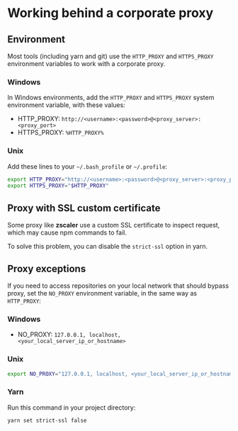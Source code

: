 # Working behind a corporate proxy

## Environment

Most tools (including yarn and git) use the `HTTP_PROXY` and `HTTPS_PROXY` environment variables to work with a
corporate proxy.

### Windows

In Windows environments, add the `HTTP_PROXY` and `HTTPS_PROXY` system environment variable, with these values:

- HTTP_PROXY: `http://<username>:<password>@<proxy_server>:<proxy_port>`
- HTTPS_PROXY: `%HTTP_PROXY%`

### Unix

Add these lines to your `~/.bash_profile` or `~/.profile`:

```sh
export HTTP_PROXY="http://<username>:<password>@<proxy_server>:<proxy_port>"
export HTTPS_PROXY="$HTTP_PROXY"
```

## Proxy with SSL custom certificate

Some proxy like **zscaler** use a custom SSL certificate to inspect request, which may cause npm commands to fail.

To solve this problem, you can disable the `strict-ssl` option in yarn.

## Proxy exceptions

If you need to access repositories on your local network that should bypass proxy, set the `NO_PROXY` environment
variable, in the same way as `HTTP_PROXY`:

### Windows

- NO_PROXY: `127.0.0.1, localhost, <your_local_server_ip_or_hostname>`

### Unix

```sh
export NO_PROXY="127.0.0.1, localhost, <your_local_server_ip_or_hostname>"
```

### Yarn

Run this command in your project directory:

```sh
yarn set strict-ssl false
```
